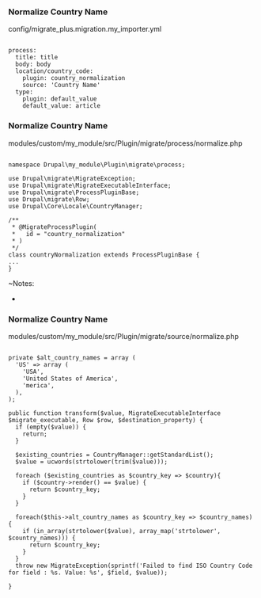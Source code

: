 ### Normalize Country Name

config/migrate_plus.migration.my_importer.yml

<pre><code data-trim data-noescape>
process:
  title: title
  body: body
  location/country_code:
    plugin: country_normalization
    source: 'Country Name'
  type:
    plugin: default_value
    default_value: article
</code></pre>


### Normalize Country Name

modules/custom/my_module/src/Plugin/migrate/process/normalize.php

<pre><code class="php" data-trim data-noescape>
namespace Drupal\my_module\Plugin\migrate\process;

use Drupal\migrate\MigrateException;
use Drupal\migrate\MigrateExecutableInterface;
use Drupal\migrate\ProcessPluginBase;
use Drupal\migrate\Row;
use Drupal\Core\Locale\CountryManager;

/**
 * @MigrateProcessPlugin(
 *   id = "country_normalization"
 * )
 */
class countryNormalization extends ProcessPluginBase {
...
}
</code></pre>

~Notes:

*


### Normalize Country Name

modules/custom/my_module/src/Plugin/migrate/source/normalize.php

<pre><code class="php" data-trim data-noescape>
private $alt_country_names = array (
  'US' => array (
    'USA',
    'United States of America',
    'merica',
  ),
);

public function transform($value, MigrateExecutableInterface $migrate_executable, Row $row, $destination_property) {
  if (empty($value)) {
    return;
  }

  $existing_countries = CountryManager::getStandardList();
  $value = ucwords(strtolower(trim($value)));

  foreach ($existing_countries as $country_key => $country){
    if ($country->render() == $value) {
      return $country_key;
    }
  }

  foreach($this->alt_country_names as $country_key => $country_names) {
    if (in_array(strtolower($value), array_map('strtolower', $country_names))) {
      return $country_key;
    }
  }
  throw new MigrateException(sprintf('Failed to find ISO Country Code for field : %s. Value: %s', $field, $value));

}
</code></pre>
